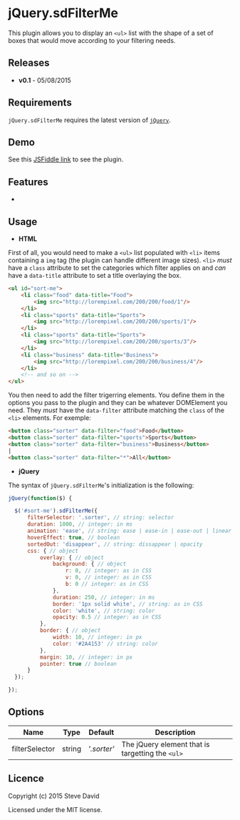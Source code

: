 # jQuery.sdFilterMe
This plugin allows you to display an `<ul>` list with the shape of a set of boxes that would move according to your filtering needs. 

## Releases
* **v0.1** - 05/08/2015

## Requirements
`jQuery.sdFilterMe` requires the latest version of [`jQuery`](https://jquery.com/download/).

## Demo
See this [JSFiddle link](http://jsfiddle.net/D4V1D/8obf6vye/) to see the plugin.

## Features
* 

## Usage
* **HTML**

First of all, you would need to make a `<ul>` list populated with `<li>` items containing a `img` tag (the plugin can handle different image sizes). `<li>` *must* have a `class` attribute to set the categories which filter applies on and *can* have a `data-title` attribute to set a title overlaying the box.

```html
<ul id="sort-me">
    <li class="food" data-title="Food">
        <img src="http://lorempixel.com/200/200/food/1"/>
    </li>
    <li class="sports" data-title="Sports">
        <img src="http://lorempixel.com/200/200/sports/1"/>
    </li>
    <li class="sports" data-title="Sports">
        <img src="http://lorempixel.com/200/200/sports/3"/>
    </li>
    <li class="business" data-title="Business">
        <img src="http://lorempixel.com/200/200/business/4"/>
    </li>
    <!-- and so on -->
</ul>
```

You then need to add the filter trigerring elements. You define them in the options you pass to the plugin and they can be whatever DOMElement you need. They *must* have the `data-filter` attribute matching the `class` of the `<li>` elements. For exemple:

```html
<button class="sorter" data-filter="food">Food</button>
<button class="sorter" data-filter="sports">Sports</button>
<button class="sorter" data-filter="business">Business</button>
|
<button class="sorter" data-filter="*">All</button>
```

* **jQuery**

The syntax of `jQuery.sdFilterMe`'s initialization is the following:
```javascript
jQuery(function($) {

  $('#sort-me').sdFilterMe({
      filterSelector: '.sorter', // string: selector
      duration: 1000, // integer: in ms
      animation: 'ease', // string: ease | ease-in | ease-out | linear | ease-in-out
      hoverEffect: true, // boolean
      sortedOut: 'disappear', // string: dissappear | opacity
      css: { // object
          overlay: { // object
              background: { // object
                  r: 0, // integer: as in CSS
                  v: 0, // integer: as in CSS
                  b: 0 // integer: as in CSS
              },
              duration: 250, // integer: in ms
              border: '1px solid white', // string: as in CSS
              color: 'white', // string: color
              opacity: 0.5 // integer: as in CSS
          },
          border: { // object
              width: 10, // integer: in px
              color: '#2A4153' // string: color
          },
          margin: 10, // integer: in px
          pointer: true // boolean
      }
  });

});
```

## Options
Name | Type | Default | Description
------------ | ------------- | ------------- | -------------
filterSelector | string | *'.sorter'* | The jQuery element that is targetting the `<ul>`

## Licence
Copyright (c) 2015 Steve David

Licensed under the MIT license.
